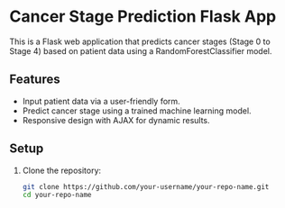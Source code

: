 # Cancer Stage Prediction Flask App

This is a Flask web application that predicts cancer stages (Stage 0 to Stage 4) based on patient data using a RandomForestClassifier model.

## Features
- Input patient data via a user-friendly form.
- Predict cancer stage using a trained machine learning model.
- Responsive design with AJAX for dynamic results.

## Setup
1. Clone the repository:
   ```bash
   git clone https://github.com/your-username/your-repo-name.git
   cd your-repo-name